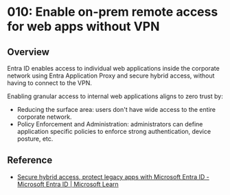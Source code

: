 # 010: Enable on-prem remote access for web apps without VPN

## Overview

Entra ID enables access to individual web applications inside the corporate network using Entra Application Proxy and secure hybrid access, without having to connect to the VPN. 

Enabling granular access to internal web applications aligns to zero trust by:
* Reducing the surface area: users don't have wide access to the entire corporate network. 
* Policy Enforcement and Administration: administrators can define application specific policies to enforce strong authentication, device posture, etc. 

## Reference

* [Secure hybrid access, protect legacy apps with Microsoft Entra ID - Microsoft Entra ID | Microsoft Learn](https://learn.microsoft.com/en-us/entra/identity/enterprise-apps/secure-hybrid-access)
